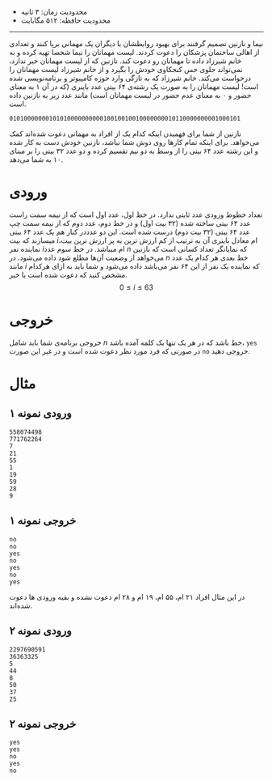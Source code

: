 + محدودیت زمان: ۳ ثانیه
+ محدودیت حافظه: ۵۱۲ مگابایت

----------
نیما و نازنین تصمیم گرفتند برای بهبود روابطشان با دیگران یک مهمانی برپا کنند و تعدادی از اهالی ساختمان پزشکان را دعوت کردند. لیست مهمانان را نیما شخصا تهیه کرده و به خانم شیرزاد داده تا مهمانان رو دعوت کند.
نازنین که از لیست مهمانان خبر ندارد، نمی‌تواند جلوی حس کنجکاوی خودش را بگیرد و از خانم شیرزاد لیست مهمانان را درخواست می‌کند. خانم شیرزاد که به تازگی وارد حوزه کامپیوتر و برنامه‌نویسی شده است! لیست مهمانان را به صورت یک رشته‌ی ۶۴ بیتی عدد باینری (که در آن ۱ به معنای حضور و ۰ به معنای عدم حضور در لیست مهمانان است) مانند عدد زیر به نازنین داده است.
```
0101000000010101000000000010010010010000000010110000000001000101
```

نازنین از شما برای فهمیدن اینکه کدام یک از افراد به مهمانی دعوت شده‌اند کمک می‌خواهد. برای اینکه تمام کارها روی دوش شما نباشد، نازنین خودش دست به کار شده و این رشته عدد ۶۴ بیتی را از وسط به دو نیم تقسیم کرده و دو عدد ۳۲ بیتی را بر مبنای ۱۰ به شما می‌دهد.

# ورودی
تعداد خطوط ورودی عدد ثابتی ندارد. در خط اول، عدد اول است که از نیمه سمت راست عدد ۶۴ بیتی ساخته شده (۳۲ بیت اول) و در خط دوم، عدد دوم که از نیمه سمت چپ عدد ۶۴ بیتی (۳۲ بیت دوم) درست شده است. این دو عدددر کنار هم یک عدد ۶۴ بیتی میسازند که بیت $i$ام معادل باینری آن به ترتیب از کم ارزش ترین به پر ارزش ترین بیت، نماینده نفر $i$ام میباشد. در خط سوم عدد $n$ که نمایانگر تعداد کسانی است که نازنین می‌خواهد از وضعیت آن‌ها مطلع شود داده می‌شود. در $n$ خط بعدی هر کدام یک عدد مانند $i$ که نماینده یک نفر از این ۶۴ نفر می‌باشد داده می‌شود و شما باید به ازای هرکدام مشخص کنید که دعوت شده است یا خیر.
$$0 \le i \le63$$
# خروجی
خروجی برنامه‌ی شما باید شامل $n$ خط باشد که در هر یک تنها یک کلمه آمده باشد، ```yes``` در صورتی که فرد مورد نظر دعوت شده است و در غیر این صورت ```no```  خروجی دهید.

# مثال
## ورودی نمونه ۱
```
558074498
771762264
7
21
55
1
19
59
28
9
```

## خروجی نمونه ۱
```
no
no
yes
no
yes
no
yes
```

در این مثال افراد ۲۱ ام، ۵۵ ام، ۱۹ ام و ۲۸ ام دعوت نشده و بقیه ورودی ها دعوت شده‌اند.

## ورودی نمونه ۲
```
2297690591
36363325
5
44
8
50
37
25
```

## خروجی نمونه ۲
```
yes
yes
no
yes
no
```
